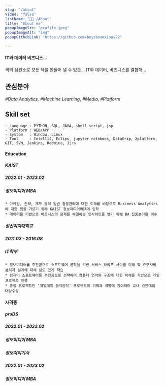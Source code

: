 ```yaml
---
slug: "/about"
video: "false"
listName: "👨‍💻 /About"
title: "About me"
popupImageSrc: "profile.jpeg"
popupImageAlt: "img"
popupGithubLink: "https://github.com/boysbeanxious22"

---
```


#### IT와 데이터 비즈니스…
색의 삼원소로 모든 색을 만들어 낼 수 있듯… IT와 데이터, 비즈니스를 결합해…


## 관심분야
<i>#Data Analytics</i>, <i>#Machine Learning</i>, <i>#Media</i>, <i>#Platform</i><br/>


## Skill set
	- Language : PYTHON, SQL, JAVA, shell script, jsp 
	- Platform : WEB/APP
	- System   : Window, Linux
	- Tool     : IntelliJ, Eclips, jupyter notebook, DataGrip, Xplatform, GIT, SVN, Jenkins, Redmine, Jira

#### Education 
##### KAIST
##### 2022.01 - 2023.02
##### 정보미디어 MBA

	* 마케팅, 전략, 재무 등의 일반 경영관리에 대한 이해를 바탕으로 Business Analytics에 대한 힘을 기르기 위해 KAIST 정보미디어MBA에 입학
	* 데이터를 기반으로 비즈니스의 문제를 해결하는 인사이트를 얻기 위해 BA 집중분야를 이수

##### 성신여자대학교
##### 2011.03 - 2016.08
##### IT학부

	* 정보미디어를 주전공으로 소프트웨어 공학을 기반 서비스 라이프 사이클 이해 및 요구사항 분석과 설계에 대해 심도 있게 학습
	* 컴퓨터 소프트웨어를 부전공으로 선택하여 컴퓨터 언어와 구조에 대한 이해를 기반으로 개발 프로젝트 진행
	* 졸업 프로젝트인 ’매일매일 움직움직‘ 프로젝트의 기획과 개발에 참여하여 교내 경진대회 대상수상 


#### 자격증
##### proDS
##### 2022.01 - 2023.02
##### 정보미디어 MBA

##### 정보처리기사 
##### 2022.01 - 2023.02
##### 정보미디어 MBA
